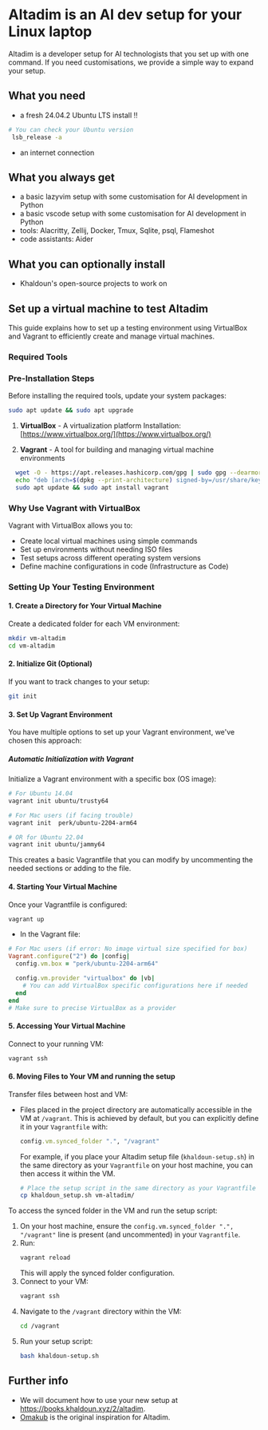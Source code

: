 # Altadim is an AI dev setup for your Linux laptop

Altadim is a developer setup for AI technologists that you set up with one command.
If you need customisations, we provide a simple way to expand your setup.

## What you need

- a fresh 24.04.2 Ubuntu LTS install :bangbang:

```bash
# You can check your Ubuntu version
 lsb_release -a
```
- an internet connection

## What you always get

- a basic lazyvim setup with some customisation for AI development in Python
- a basic vscode setup with some customisation for AI development in Python
- tools: Alacritty, Zellij, Docker, Tmux, Sqlite, psql, Flameshot
- code assistants: Aider

## What you can optionally install

- Khaldoun's open-source projects to work on

## Set up a virtual machine to test Altadim

This guide explains how to set up a testing environment using VirtualBox and Vagrant to efficiently create and manage virtual machines.


### Required Tools

### Pre-Installation Steps

Before installing the required tools, update your system packages:

```bash
sudo apt update && sudo apt upgrade
```


1. **VirtualBox** - A virtualization platform
 Installation: [https://www.virtualbox.org/](https://www.virtualbox.org/)

2. **Vagrant** - A tool for building and managing virtual machine environments

```bash
  wget -O - https://apt.releases.hashicorp.com/gpg | sudo gpg --dearmor -o /usr/share/keyrings/hashicorp-archive-keyring.gpg
  echo "deb [arch=$(dpkg --print-architecture) signed-by=/usr/share/keyrings/hashicorp-archive-keyring.gpg] https://apt.releases.hashicorp.com $(grep -oP '(?<=UBUNTU_CODENAME=).*' /etc/os-release || lsb_release -cs) main" | sudo tee /etc/apt/sources.list.d/hashicorp.list
  sudo apt update && sudo apt install vagrant
```


### Why Use Vagrant with VirtualBox

Vagrant with VirtualBox allows you to:
- Create local virtual machines using simple commands
- Set up environments without needing ISO files
- Test setups across different operating system versions
- Define machine configurations in code (Infrastructure as Code)

### Setting Up Your Testing Environment

#### 1. Create a Directory for Your Virtual Machine

Create a dedicated folder for each VM environment:

```bash
mkdir vm-altadim
cd vm-altadim
```

#### 2. Initialize Git (Optional)

If you want to track changes to your setup:

```bash
git init
```

#### 3. Set Up Vagrant Environment

You have multiple options to set up your Vagrant environment, we've chosen this approach:

##### Automatic Initialization with Vagrant

Initialize a Vagrant environment with a specific box (OS image):

```bash
# For Ubuntu 14.04
vagrant init ubuntu/trusty64

# For Mac users (if facing trouble)
vagrant init  perk/ubuntu-2204-arm64

# OR for Ubuntu 22.04
vagrant init ubuntu/jammy64
```


This creates a basic Vagrantfile that you can modify by uncommenting the needed sections or adding to the file.



#### 4. Starting Your Virtual Machine

Once your Vagrantfile is configured:

```bash
vagrant up
```

- In the Vagrant file:

```Ruby
# For Mac users (if error: No image virtual size specified for box)
Vagrant.configure("2") do |config|
  config.vm.box = "perk/ubuntu-2204-arm64"

  config.vm.provider "virtualbox" do |vb|
    # You can add VirtualBox specific configurations here if needed
  end
end
# Make sure to precise VirtualBox as a provider
```

#### 5. Accessing Your Virtual Machine

Connect to your running VM:

```bash
vagrant ssh
```

#### 6. Moving Files to Your VM and running the setup

Transfer files between host and VM:

-   Files placed in the project directory are automatically accessible in the VM at `/vagrant`. This is achieved by default, but you can explicitly define it in your `Vagrantfile` with:
    ```ruby
    config.vm.synced_folder ".", "/vagrant"
    ```
    For example, if you place your Altadim setup file (`khaldoun-setup.sh`) in the same directory as your `Vagrantfile` on your host machine, you can then access it within the VM.

    ```bash
    # Place the setup script in the same directory as your Vagrantfile
    cp khaldoun_setup.sh vm-altadim/
    ```

To access the synced folder in the VM and run the setup script:

1.  On your host machine, ensure the `config.vm.synced_folder ".", "/vagrant"` line is present (and uncommented) in your `Vagrantfile`.
2.  Run:
    ```bash
    vagrant reload
    ```
    This will apply the synced folder configuration.
3.  Connect to your VM:
    ```bash
    vagrant ssh
    ```
4.  Navigate to the `/vagrant` directory within the VM:
    ```bash
    cd /vagrant
    ```
5.  Run your setup script:
    ```bash
    bash khaldoun-setup.sh
    ```
## Further info

- We will document how to use your new setup at <https://books.khaldoun.xyz/2/altadim>.
- [Omakub](https://omakub.org/) is the original inspiration for Altadim.
